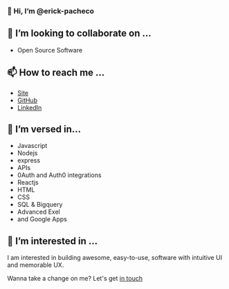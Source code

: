### 👋 Hi, I’m @erick-pacheco

## 💞️ I’m looking to collaborate on ...
* Open Source Software 

## 📫 How to reach me ...
* [Site](https://erick-pacheco.netlify.app/)
* [GitHub](https://github.com/erick-pacheco/)
* [LinkedIn](https://www.linkedin.com/in/erick-p/)

## 🌱 I’m versed in...
* Javascript
* Nodejs 
* express 
* APIs
* 0Auth and Auth0 integrations
* Reactjs
* HTML 
* CSS 
* SQL & Bigquery
* Advanced Exel
* and Google Apps


## 👀 I’m interested in ...
I am interested in building awesome, easy-to-use, software with intuitive UI and memorable UX. 

Wanna take a change on me? Let's get <a href='/contact'>in touch</a>
